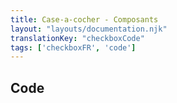 ```yaml
---
title: Case-a-cocher - Composants
layout: "layouts/documentation.njk"
translationKey: "checkboxCode"
tags: ['checkboxFR', 'code']
---
```


## Code